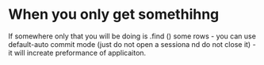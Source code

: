 # When you only get somethihng

If somewhere only that you will be doing is .find () some rows - you can use default-auto commit mode (just do not open a sessiona nd do not close it) - it will increate preformance of applicaiton.